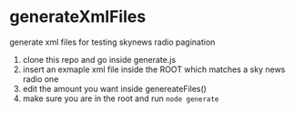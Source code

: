 # generateXmlFiles
generate xml files for testing skynews radio pagination

1) clone this repo and go inside generate.js
2) insert an exmaple xml file inside the ROOT which matches a sky news radio one
2) edit the amount you want inside genereateFiles()
4) make sure you are in the root and run `node generate`

